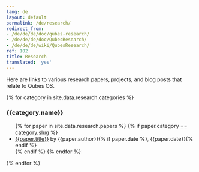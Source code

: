 ```yaml
---
lang: de
layout: default
permalink: /de/research/
redirect_from:
- /de/de/de/doc/qubes-research/
- /de/de/de/doc/QubesResearch/
- /de/de/de/wiki/QubesResearch/
ref: 102
title: Research
translated: 'yes'
---
```


Here are links to various research papers, projects, and blog posts that relate
to Qubes OS.

{% for category in site.data.research.categories %}
  <h3>{{category.name}}</h3>
  <ul class="add-top more-bottom">
  {% for paper in site.data.research.papers %}
    {% if paper.category == category.slug %}
    <li>
      <a href="{{paper.url}}">{{paper.title}}</a> by {{paper.author}}{% if paper.date %}, {{paper.date}}{% endif %}
    </li>
    {% endif %}
  {% endfor %}
  </ul>
{% endfor %}
